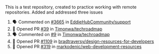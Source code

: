 This is a test repository, created to practice working with remote repositories.
Added and addressed three issues
<!--START_SECTION:activity-->
1. 🗣 Commented on [#3665](https://github.com/EddieHubCommunity/support/issues/3665) in [EddieHubCommunity/support](https://github.com/EddieHubCommunity/support)
2. 💪 Opened PR [#39](https://github.com/Timonwa/techroadmap/pull/39) in [Timonwa/techroadmap](https://github.com/Timonwa/techroadmap)
3. 🗣 Commented on [#9](https://github.com/Timonwa/techroadmap/issues/9) in [Timonwa/techroadmap](https://github.com/Timonwa/techroadmap)
4. 💪 Opened PR [#1109](https://github.com/bradtraversy/design-resources-for-developers/pull/1109) in [bradtraversy/design-resources-for-developers](https://github.com/bradtraversy/design-resources-for-developers)
5. 💪 Opened PR [#319](https://github.com/markodenic/web-development-resources/pull/319) in [markodenic/web-development-resources](https://github.com/markodenic/web-development-resources)
<!--END_SECTION:activity-->
